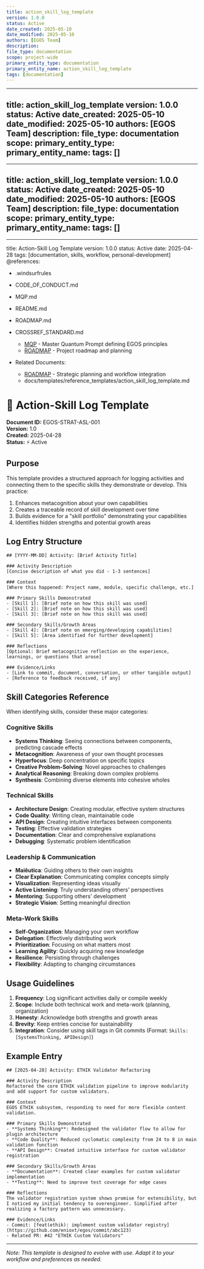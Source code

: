 ```yaml
---
title: action_skill_log_template
version: 1.0.0
status: Active
date_created: 2025-05-10
date_modified: 2025-05-10
authors: [EGOS Team]
description: 
file_type: documentation
scope: project-wide
primary_entity_type: documentation
primary_entity_name: action_skill_log_template
tags: [documentation]
---
```

---
title: action_skill_log_template
version: 1.0.0
status: Active
date_created: 2025-05-10
date_modified: 2025-05-10
authors: [EGOS Team]
description: 
file_type: documentation
scope: 
primary_entity_type: 
primary_entity_name: 
tags: []
---

---
title: action_skill_log_template
version: 1.0.0
status: Active
date_created: 2025-05-10
date_modified: 2025-05-10
authors: [EGOS Team]
description: 
file_type: documentation
scope: 
primary_entity_type: 
primary_entity_name: 
tags: []
---

---
title: Action-Skill Log Template
version: 1.0.0
status: Active
date: 2025-04-28
tags: [documentation, skills, workflow, personal-development]
@references:
- .windsurfrules
- CODE_OF_CONDUCT.md
- MQP.md
- README.md
- ROADMAP.md
- CROSSREF_STANDARD.md

  - [MQP](../../core/MQP.md) - Master Quantum Prompt defining EGOS principles
  - [ROADMAP](../../governance/migrations/processed/pt/ROADMAP.md) - Project roadmap and planning
- Related Documents:
  - [ROADMAP](../../governance/migrations/processed/pt/ROADMAP.md) - Strategic planning and workflow integration
  - docs/templates/reference_templates/action_skill_log_template.md

# 📝 Action-Skill Log Template

**Document ID:** EGOS-STRAT-ASL-001  
**Version:** 1.0  
**Created:** 2025-04-28  
**Status:** ⚡ Active

## Purpose

This template provides a structured approach for logging activities and connecting them to the specific skills they demonstrate or develop. This practice:

1. Enhances metacognition about your own capabilities
2. Creates a traceable record of skill development over time
3. Builds evidence for a "skill portfolio" demonstrating your capabilities
4. Identifies hidden strengths and potential growth areas

## Log Entry Structure

```
## [YYYY-MM-DD] Activity: [Brief Activity Title]

### Activity Description
[Concise description of what you did - 1-3 sentences]

### Context
[Where this happened: Project name, module, specific challenge, etc.]

### Primary Skills Demonstrated
- [Skill 1]: [Brief note on how this skill was used]
- [Skill 2]: [Brief note on how this skill was used]
- [Skill 3]: [Brief note on how this skill was used]

### Secondary Skills/Growth Areas
- [Skill 4]: [Brief note on emerging/developing capabilities]
- [Skill 5]: [Area identified for further development]

### Reflections
[Optional: Brief metacognitive reflection on the experience, learnings, or questions that arose]

### Evidence/Links
- [Link to commit, document, conversation, or other tangible output]
- [Reference to feedback received, if any]
```

## Skill Categories Reference

When identifying skills, consider these major categories:

### Cognitive Skills
- **Systems Thinking**: Seeing connections between components, predicting cascade effects
- **Metacognition**: Awareness of your own thought processes
- **Hyperfocus**: Deep concentration on specific topics
- **Creative Problem-Solving**: Novel approaches to challenges
- **Analytical Reasoning**: Breaking down complex problems
- **Synthesis**: Combining diverse elements into cohesive wholes

### Technical Skills
- **Architecture Design**: Creating modular, effective system structures
- **Code Quality**: Writing clean, maintainable code
- **API Design**: Creating intuitive interfaces between components
- **Testing**: Effective validation strategies
- **Documentation**: Clear and comprehensive explanations
- **Debugging**: Systematic problem identification

### Leadership & Communication
- **Maiêutica**: Guiding others to their own insights
- **Clear Explanation**: Communicating complex concepts simply
- **Visualization**: Representing ideas visually
- **Active Listening**: Truly understanding others' perspectives
- **Mentoring**: Supporting others' development
- **Strategic Vision**: Setting meaningful direction

### Meta-Work Skills
- **Self-Organization**: Managing your own workflow
- **Delegation**: Effectively distributing work
- **Prioritization**: Focusing on what matters most
- **Learning Agility**: Quickly acquiring new knowledge
- **Resilience**: Persisting through challenges
- **Flexibility**: Adapting to changing circumstances

## Usage Guidelines

1. **Frequency**: Log significant activities daily or compile weekly
2. **Scope**: Include both technical work and meta-work (planning, organization)
3. **Honesty**: Acknowledge both strengths and growth areas
4. **Brevity**: Keep entries concise for sustainability
5. **Integration**: Consider using skill tags in Git commits (Format: `Skills: [SystemsThinking, APIDesign]`)

## Example Entry

```
## [2025-04-28] Activity: ETHIK Validator Refactoring

### Activity Description
Refactored the core ETHIK validation pipeline to improve modularity and add support for custom validators.

### Context
EGOS ETHIK subsystem, responding to need for more flexible content validation.

### Primary Skills Demonstrated
- **Systems Thinking**: Redesigned the validator flow to allow for plugin architecture
- **Code Quality**: Reduced cyclomatic complexity from 24 to 8 in main validation function
- **API Design**: Created intuitive interface for custom validator registration

### Secondary Skills/Growth Areas
- **Documentation**: Created clear examples for custom validator implementation
- **Testing**: Need to improve test coverage for edge cases

### Reflections
The validator registration system shows promise for extensibility, but I noticed my initial tendency to overengineer. Simplified after realizing a factory pattern was unnecessary.

### Evidence/Links
- Commit: [feat(ethik): implement custom validator registry](https://github.com/enioxt/egos/commit/abc123)
- Related PR: #42 "ETHIK Custom Validators"
```

---

*Note: This template is designed to evolve with use. Adapt it to your workflow and preferences as needed.*